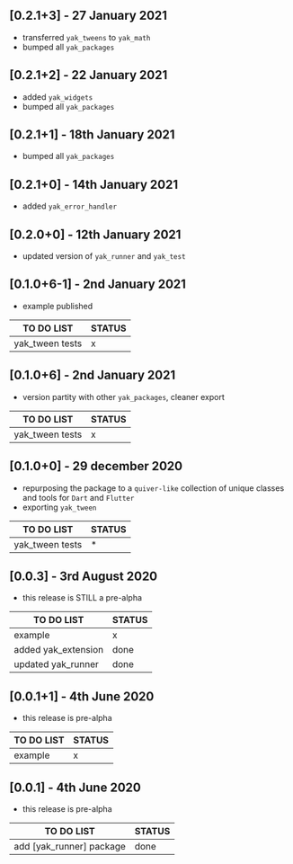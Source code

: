 ## [0.2.1+3] - 27 January 2021

* transferred `yak_tweens` to `yak_math`
* bumped all `yak_packages`

## [0.2.1+2] - 22 January 2021

* added `yak_widgets`
* bumped all `yak_packages`

## [0.2.1+1] - 18th January 2021

* bumped all `yak_packages`

## [0.2.1+0] - 14th January 2021

* added `yak_error_handler`

## [0.2.0+0] - 12th January 2021

* updated version of `yak_runner` and `yak_test`

## [0.1.0+6-1] - 2nd January 2021

* example published 

| TO DO LIST | STATUS  |
|--------|-----|
| yak_tween tests| x | 

## [0.1.0+6] - 2nd January 2021

* version partity with other `yak_packages`, cleaner export

| TO DO LIST | STATUS  |
|--------|-----|
| yak_tween tests| x | 


## [0.1.0+0] - 29 december 2020

* repurposing the package to a `quiver-like` collection of unique classes and tools for `Dart` and `Flutter`
* exporting `yak_tween`

| TO DO LIST | STATUS  |
|--------|-----|
| yak_tween tests| * | (* as I'm planning to refactor w/ null-safaty anyway, tests can wait for now)

 

## [0.0.3] - 3rd August 2020

* this release is STILL a pre-alpha

| TO DO LIST | STATUS  |
|--------|-----|
| example| x |
| added yak_extension| done |
| updated yak_runner| done |


## [0.0.1+1] - 4th June 2020

* this release is pre-alpha

| TO DO LIST | STATUS  |
|--------|-----|
| example| x |


## [0.0.1] - 4th June 2020

* this release is pre-alpha

| TO DO LIST | STATUS |
|--------|-----|
| add [yak_runner] package| done |